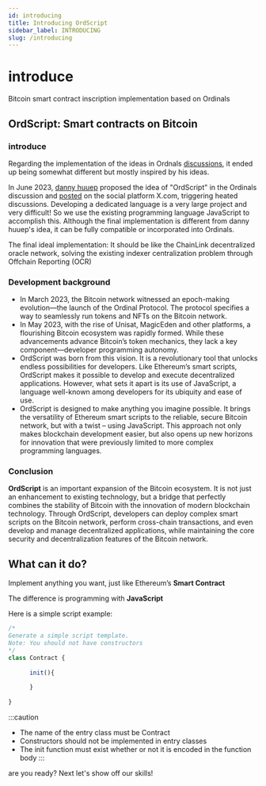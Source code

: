```yaml
---
id: introducing 
title: Introducing OrdScript
sidebar_label: INTRODUCING 
slug: /introducing
---
```

 
# introduce
 
Bitcoin smart contract inscription implementation based on Ordinals

## OrdScript: Smart contracts on Bitcoin

### introduce

Regarding the implementation of the ideas in Ordnals [discussions](https://github.com/ordinals/ord/discussions/2217), it ended up being somewhat different but mostly inspired by his ideas.

In June 2023, [danny huuep](https://twitter.com/huuep) proposed the idea of "OrdScript" in the Ordinals discussion and [posted](https://twitter.com/huuep/status/1672369925929975809) on the social platform X.com, triggering heated discussions. Developing a dedicated language is a very large project and very difficult! So we use the existing programming language JavaScript to accomplish this. Although the final implementation is different from danny huuep's idea, it can be fully compatible or incorporated into Ordinals.

The final ideal implementation: It should be like the ChainLink decentralized oracle network, solving the existing indexer centralization problem through Offchain Reporting (OCR)

### Development background
- In March 2023, the Bitcoin network witnessed an epoch-making evolution—the launch of the Ordinal Protocol. The protocol specifies a way to seamlessly run tokens and NFTs on the Bitcoin network.
- In May 2023, with the rise of Unisat, MagicEden and other platforms, a flourishing Bitcoin ecosystem was rapidly formed. While these advancements advance Bitcoin’s token mechanics, they lack a key component—developer programming autonomy.
- OrdScript was born from this vision. It is a revolutionary tool that unlocks endless possibilities for developers. Like Ethereum’s smart scripts, OrdScript makes it possible to develop and execute decentralized applications. However, what sets it apart is its use of JavaScript, a language well-known among developers for its ubiquity and ease of use.
- OrdScript is designed to make anything you imagine possible. It brings the versatility of Ethereum smart scripts to the reliable, secure Bitcoin network, but with a twist – using JavaScript. This approach not only makes blockchain development easier, but also opens up new horizons for innovation that were previously limited to more complex programming languages.

### Conclusion

  **OrdScript** is an important expansion of the Bitcoin ecosystem. It is not just an enhancement to existing technology, but a bridge that perfectly combines the stability of Bitcoin with the innovation of modern blockchain technology. Through OrdScript, developers can deploy complex smart scripts on the Bitcoin network, perform cross-chain transactions, and even develop and manage decentralized applications, while maintaining the core security and decentralization features of the Bitcoin network.

## What can it do?

Implement anything you want, just like Ethereum’s **Smart Contract**

The difference is programming with **JavaScript**

Here is a simple script example:
```javascript
/*
Generate a simple script template.
Note: You should not have constructors
*/
class Contract {
	
      init(){
        
      }
	
}
```
:::caution
- The name of the entry class must be Contract
- Constructors should not be implemented in entry classes
- The init function must exist whether or not it is encoded in the function body
:::

are you ready? Next let's show off our skills!